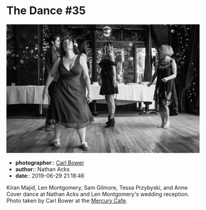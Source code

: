 # The Dance \#35

![Kiran Majid, Len Montgomery, Sam Gilmore, Tessa Przybyski, and Anne Cover dance](assets/2019-06-29-set-4-the-dance-35.webp)

* **photographer**:: [Carl Bower](https://carlbowerphotos.com)
* **author**:: Nathan Acks
* **date**:: 2019-06-29 21:18:46

Kiran Majid, Len Montgomery, Sam Gilmore, Tessa Przybyski, and Anne Cover dance at Nathan Acks and Len Montgomery's wedding reception. Photo taken by Carl Bower at the [Mercury Cafe](http://mercurycafe.com).
